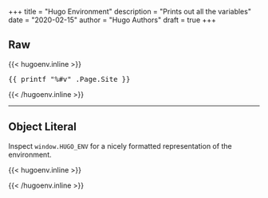 +++
title = "Hugo Environment"
description = "Prints out all the variables"
date = "2020-02-15"
author = "Hugo Authors"
draft = true
+++

## Raw

{{< hugoenv.inline >}}
<pre>{{ printf "%#v" .Page.Site }}</pre>
{{< /hugoenv.inline >}}

---

## Object Literal

Inspect `window.HUGO_ENV` for a nicely formatted representation of
the environment.

{{< hugoenv.inline >}}
<script>
window.HUGO_ENV = {{  .Page.Site | jsonify }}
window.HUGO_ENV.Title = "{{ .Page.Site.Title }}"
window.HUGO_ENV.Hugo = {{ .Page.Site.Hugo | jsonify }}
window.HUGO_ENV_PRETTY = JSON.stringify(window.HUGO_ENV, null, 2)
</script>
{{< /hugoenv.inline >}}
